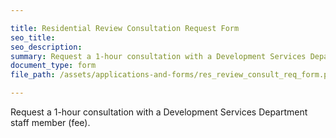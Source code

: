 ```yaml
---

title: Residential Review Consultation Request Form
seo_title:
seo_description:
summary: Request a 1-hour consultation with a Development Services Department staff member (fee).
document_type: form
file_path: /assets/applications-and-forms/res_review_consult_req_form.pdf

---
```

Request a 1-hour consultation with a Development Services Department staff member (fee).
